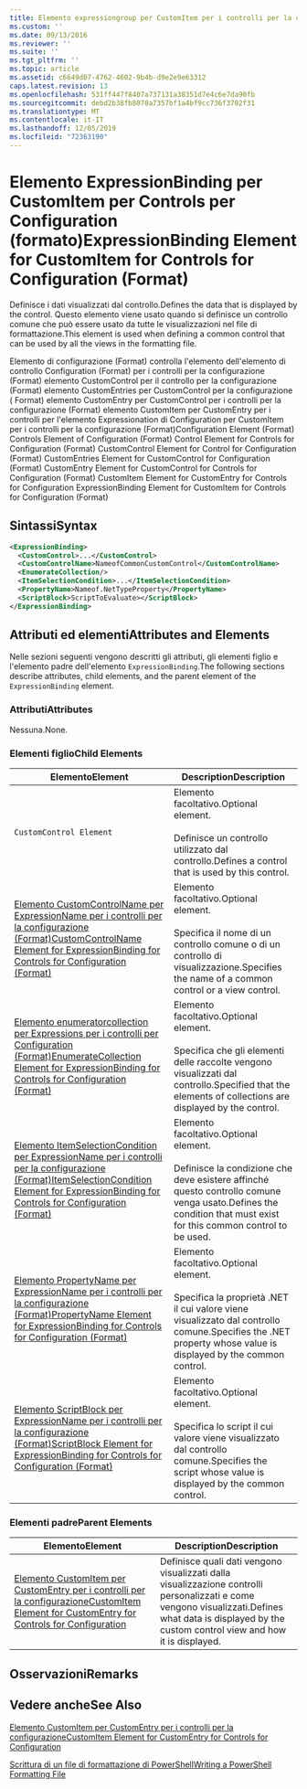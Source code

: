 ```yaml
---
title: Elemento expressiongroup per CustomItem per i controlli per la configurazione (Format) | Microsoft Docs
ms.custom: ''
ms.date: 09/13/2016
ms.reviewer: ''
ms.suite: ''
ms.tgt_pltfrm: ''
ms.topic: article
ms.assetid: c6649d07-4762-4602-9b4b-d9e2e9e63312
caps.latest.revision: 13
ms.openlocfilehash: 531ff447f8407a737131a38351d7e4c6e7da90fb
ms.sourcegitcommit: debd2b38fb8070a7357bf1a4bf9cc736f3702f31
ms.translationtype: MT
ms.contentlocale: it-IT
ms.lasthandoff: 12/05/2019
ms.locfileid: "72363190"
---
```

# <a name="expressionbinding-element-for-customitem-for-controls-for-configuration-format"></a><span data-ttu-id="10467-102">Elemento ExpressionBinding per CustomItem per Controls per Configuration (formato)</span><span class="sxs-lookup"><span data-stu-id="10467-102">ExpressionBinding Element for CustomItem for Controls for Configuration (Format)</span></span>

<span data-ttu-id="10467-103">Definisce i dati visualizzati dal controllo.</span><span class="sxs-lookup"><span data-stu-id="10467-103">Defines the data that is displayed by the control.</span></span> <span data-ttu-id="10467-104">Questo elemento viene usato quando si definisce un controllo comune che può essere usato da tutte le visualizzazioni nel file di formattazione.</span><span class="sxs-lookup"><span data-stu-id="10467-104">This element is used when defining a common control that can be used by all the views in the formatting file.</span></span>

<span data-ttu-id="10467-105">Elemento di configurazione (Format) controlla l'elemento dell'elemento di controllo Configuration (Format) per i controlli per la configurazione (Format) elemento CustomControl per il controllo per la configurazione (Format) elemento CustomEntries per CustomControl per la configurazione ( Format) elemento CustomEntry per CustomControl per i controlli per la configurazione (Format) elemento CustomItem per CustomEntry per i controlli per l'elemento Expressionation di Configuration per CustomItem per i controlli per la configurazione (Format)</span><span class="sxs-lookup"><span data-stu-id="10467-105">Configuration Element (Format) Controls Element of Configuration (Format) Control Element for Controls for Configuration (Format) CustomControl Element for Control for Configuration (Format) CustomEntries Element for CustomControl for Configuration (Format) CustomEntry Element for CustomControl for Controls for Configuration (Format) CustomItem Element for CustomEntry for Controls for Configuration ExpressionBinding Element for CustomItem for Controls for Configuration (Format)</span></span>

## <a name="syntax"></a><span data-ttu-id="10467-106">Sintassi</span><span class="sxs-lookup"><span data-stu-id="10467-106">Syntax</span></span>

```xml
<ExpressionBinding>
  <CustomControl>...</CustomControl>
  <CustomControlName>NameofCommonCustomControl</CustomControlName>
  <EnumerateCollection/>
  <ItemSelectionCondition>...</ItemSelectionCondition>
  <PropertyName>Nameof.NetTypeProperty</PropertyName>
  <ScriptBlock>ScriptToEvaluate></ScriptBlock>
</ExpressionBinding>
```

## <a name="attributes-and-elements"></a><span data-ttu-id="10467-107">Attributi ed elementi</span><span class="sxs-lookup"><span data-stu-id="10467-107">Attributes and Elements</span></span>

<span data-ttu-id="10467-108">Nelle sezioni seguenti vengono descritti gli attributi, gli elementi figlio e l'elemento padre dell'elemento `ExpressionBinding`.</span><span class="sxs-lookup"><span data-stu-id="10467-108">The following sections describe attributes, child elements, and the parent element of the `ExpressionBinding` element.</span></span>

### <a name="attributes"></a><span data-ttu-id="10467-109">Attributi</span><span class="sxs-lookup"><span data-stu-id="10467-109">Attributes</span></span>

<span data-ttu-id="10467-110">Nessuna.</span><span class="sxs-lookup"><span data-stu-id="10467-110">None.</span></span>

### <a name="child-elements"></a><span data-ttu-id="10467-111">Elementi figlio</span><span class="sxs-lookup"><span data-stu-id="10467-111">Child Elements</span></span>

|<span data-ttu-id="10467-112">Elemento</span><span class="sxs-lookup"><span data-stu-id="10467-112">Element</span></span>|<span data-ttu-id="10467-113">Description</span><span class="sxs-lookup"><span data-stu-id="10467-113">Description</span></span>|
|-------------|-----------------|
|`CustomControl Element`|<span data-ttu-id="10467-114">Elemento facoltativo.</span><span class="sxs-lookup"><span data-stu-id="10467-114">Optional element.</span></span><br /><br /> <span data-ttu-id="10467-115">Definisce un controllo utilizzato dal controllo.</span><span class="sxs-lookup"><span data-stu-id="10467-115">Defines a control that is used by this control.</span></span>|
|[<span data-ttu-id="10467-116">Elemento CustomControlName per ExpressionName per i controlli per la configurazione (Format)</span><span class="sxs-lookup"><span data-stu-id="10467-116">CustomControlName Element for ExpressionBinding for Controls for Configuration (Format)</span></span>](./customcontrolname-element-for-expressionbinding-for-controls-for-configuration-format.md)|<span data-ttu-id="10467-117">Elemento facoltativo.</span><span class="sxs-lookup"><span data-stu-id="10467-117">Optional element.</span></span><br /><br /> <span data-ttu-id="10467-118">Specifica il nome di un controllo comune o di un controllo di visualizzazione.</span><span class="sxs-lookup"><span data-stu-id="10467-118">Specifies the name of a common control or a view control.</span></span>|
|[<span data-ttu-id="10467-119">Elemento enumeratorcollection per Expressions per i controlli per Configuration (Format)</span><span class="sxs-lookup"><span data-stu-id="10467-119">EnumerateCollection Element for ExpressionBinding for Controls for Configuration (Format)</span></span>](./enumeratecollection-element-for-expressionbinding-for-controls-for-configuration-format.md)|<span data-ttu-id="10467-120">Elemento facoltativo.</span><span class="sxs-lookup"><span data-stu-id="10467-120">Optional element.</span></span><br /><br /> <span data-ttu-id="10467-121">Specifica che gli elementi delle raccolte vengono visualizzati dal controllo.</span><span class="sxs-lookup"><span data-stu-id="10467-121">Specified that the elements of collections are displayed by the control.</span></span>|
|[<span data-ttu-id="10467-122">Elemento ItemSelectionCondition per ExpressionName per i controlli per la configurazione (Format)</span><span class="sxs-lookup"><span data-stu-id="10467-122">ItemSelectionCondition Element for ExpressionBinding for Controls for Configuration (Format)</span></span>](./itemselectioncondition-element-for-expressionbinding-for-controls-for-configuration-format.md)|<span data-ttu-id="10467-123">Elemento facoltativo.</span><span class="sxs-lookup"><span data-stu-id="10467-123">Optional element.</span></span><br /><br /> <span data-ttu-id="10467-124">Definisce la condizione che deve esistere affinché questo controllo comune venga usato.</span><span class="sxs-lookup"><span data-stu-id="10467-124">Defines the condition that must exist for this common control to be used.</span></span>|
|[<span data-ttu-id="10467-125">Elemento PropertyName per ExpressionName per i controlli per la configurazione (Format)</span><span class="sxs-lookup"><span data-stu-id="10467-125">PropertyName Element for ExpressionBinding for Controls for Configuration (Format)</span></span>](./propertyname-element-for-expressionbinding-for-controls-for-configuration-format.md)|<span data-ttu-id="10467-126">Elemento facoltativo.</span><span class="sxs-lookup"><span data-stu-id="10467-126">Optional element.</span></span><br /><br /> <span data-ttu-id="10467-127">Specifica la proprietà .NET il cui valore viene visualizzato dal controllo comune.</span><span class="sxs-lookup"><span data-stu-id="10467-127">Specifies the .NET property whose value is displayed by the common control.</span></span>|
|[<span data-ttu-id="10467-128">Elemento ScriptBlock per ExpressionName per i controlli per la configurazione (Format)</span><span class="sxs-lookup"><span data-stu-id="10467-128">ScriptBlock Element for ExpressionBinding for Controls for Configuration (Format)</span></span>](./scriptblock-element-for-expressionbinding-for-controls-for-configuration-format.md)|<span data-ttu-id="10467-129">Elemento facoltativo.</span><span class="sxs-lookup"><span data-stu-id="10467-129">Optional element.</span></span><br /><br /> <span data-ttu-id="10467-130">Specifica lo script il cui valore viene visualizzato dal controllo comune.</span><span class="sxs-lookup"><span data-stu-id="10467-130">Specifies the script whose value is displayed by the common control.</span></span>|

### <a name="parent-elements"></a><span data-ttu-id="10467-131">Elementi padre</span><span class="sxs-lookup"><span data-stu-id="10467-131">Parent Elements</span></span>

|<span data-ttu-id="10467-132">Elemento</span><span class="sxs-lookup"><span data-stu-id="10467-132">Element</span></span>|<span data-ttu-id="10467-133">Description</span><span class="sxs-lookup"><span data-stu-id="10467-133">Description</span></span>|
|-------------|-----------------|
|[<span data-ttu-id="10467-134">Elemento CustomItem per CustomEntry per i controlli per la configurazione</span><span class="sxs-lookup"><span data-stu-id="10467-134">CustomItem Element for CustomEntry for Controls for Configuration</span></span>](./customitem-element-for-customentry-for-controls-for-configuration-format.md)|<span data-ttu-id="10467-135">Definisce quali dati vengono visualizzati dalla visualizzazione controlli personalizzati e come vengono visualizzati.</span><span class="sxs-lookup"><span data-stu-id="10467-135">Defines what data is displayed by the custom control view and how it is displayed.</span></span>|

## <a name="remarks"></a><span data-ttu-id="10467-136">Osservazioni</span><span class="sxs-lookup"><span data-stu-id="10467-136">Remarks</span></span>

## <a name="see-also"></a><span data-ttu-id="10467-137">Vedere anche</span><span class="sxs-lookup"><span data-stu-id="10467-137">See Also</span></span>

[<span data-ttu-id="10467-138">Elemento CustomItem per CustomEntry per i controlli per la configurazione</span><span class="sxs-lookup"><span data-stu-id="10467-138">CustomItem Element for CustomEntry for Controls for Configuration</span></span>](./customitem-element-for-customentry-for-controls-for-configuration-format.md)

[<span data-ttu-id="10467-139">Scrittura di un file di formattazione di PowerShell</span><span class="sxs-lookup"><span data-stu-id="10467-139">Writing a PowerShell Formatting File</span></span>](./writing-a-powershell-formatting-file.md)
